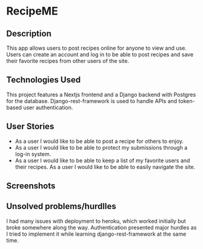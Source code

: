 # RecipeME
## Description
This app allows users to post recipes online for anyone to view and use. Users can create an account and log in to be able to post recipes and save their favorite recipes from other users of the site.

## Technologies Used
This project features a Nextjs frontend and a Django backend with Postgres for the database. Django-rest-framework is used to handle APIs and token-based user authentication.

## User Stories
- As a user I would like to be able to post a recipe for others to enjoy.
- As a user I would like to be able to protect my submissions through a log-in system.
- As a user I would like to be able to keep a list of my favorite users and their recipes.
As a user I would like to be able to easily navigate the site.
## Screenshots

## Unsolved problems/hurdlles
I had many issues with deployment to heroku, which worked initially but broke somewhere along the way. Authentication presented major hurdles as I tried to implement it while learning django-rest-framework at the same time.
